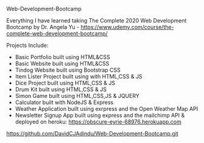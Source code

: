 Web-Development-Bootcamp

Everything I have learned taking The Complete 2020 Web Development Bootcamp by Dr. Angela Yu - https://www.udemy.com/course/the-complete-web-development-bootcamp/

Projects Include:
 - Basic Portfolio built using HTML&CSS
 - Basic Website built using HTML&CSS
 - Tindog Website built using Bootstrap CSS
 - Item Lister Project built using with HTML,CSS & JS
 - Dice Project built using HTML,CSS & JS
 - Drum Kit built using HTML,CSS & JS
 - Simon Game built using HTML,CSS,JS & JQUERY
 - Calculator built with NodeJS & Express
 - Weather Application built using exrpress and the Open Weather Map API
 - Newsletter Signup App built using express and the mailchimp API & deployed on heroku: https://obscure-eyrie-68976.herokuapp.com

 







 
https://github.com/DavidCJAdindu/Web-Development-Bootcamp.git